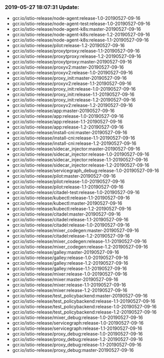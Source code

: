 ### 2019-05-27 18:07:31 Update:

- gcr.io/istio-release/node-agent:release-1.0-20190527-09-16
- gcr.io/istio-release/node-agent-test:release-1.0-20190527-09-16
- gcr.io/istio-release/node-agent-k8s:master-20190527-09-16
- gcr.io/istio-release/node-agent-k8s:release-1.2-20190527-09-16
- gcr.io/istio-release/node-agent-k8s:release-1.1-20190527-09-16
- gcr.io/istio-release/pilot:release-1.2-20190527-09-16
- gcr.io/istio-release/proxytproxy:release-1.1-20190527-09-16
- gcr.io/istio-release/proxytproxy:release-1.2-20190527-09-16
- gcr.io/istio-release/proxytproxy:master-20190527-09-16
- gcr.io/istio-release/proxyv2:master-20190527-09-16
- gcr.io/istio-release/proxyv2:release-1.0-20190527-09-16
- gcr.io/istio-release/proxy_init:master-20190527-09-16
- gcr.io/istio-release/proxyv2:release-1.1-20190527-09-16
- gcr.io/istio-release/proxy_init:release-1.0-20190527-09-16
- gcr.io/istio-release/proxy_init:release-1.1-20190527-09-16
- gcr.io/istio-release/proxy_init:release-1.2-20190527-09-16
- gcr.io/istio-release/proxyv2:release-1.2-20190527-09-16
- gcr.io/istio-release/app:master-20190527-09-16
- gcr.io/istio-release/app:release-1.0-20190527-09-16
- gcr.io/istio-release/app:release-1.1-20190527-09-16
- gcr.io/istio-release/app:release-1.2-20190527-09-16
- gcr.io/istio-release/install-cni:master-20190527-09-16
- gcr.io/istio-release/install-cni:release-1.1-20190527-09-16
- gcr.io/istio-release/install-cni:release-1.2-20190527-09-16
- gcr.io/istio-release/sidecar_injector:master-20190527-09-16
- gcr.io/istio-release/sidecar_injector:release-1.0-20190527-09-16
- gcr.io/istio-release/sidecar_injector:release-1.1-20190527-09-16
- gcr.io/istio-release/sidecar_injector:release-1.2-20190527-09-16
- gcr.io/istio-release/servicegraph_debug:release-1.0-20190527-09-16
- gcr.io/istio-release/pilot:master-20190527-09-16
- gcr.io/istio-release/pilot:release-1.0-20190527-09-16
- gcr.io/istio-release/pilot:release-1.1-20190527-09-16
- gcr.io/istio-release/citadel-test:release-1.0-20190527-09-16
- gcr.io/istio-release/kubectl:release-1.1-20190527-09-16
- gcr.io/istio-release/kubectl:master-20190527-09-16
- gcr.io/istio-release/kubectl:release-1.2-20190527-09-16
- gcr.io/istio-release/citadel:master-20190527-09-16
- gcr.io/istio-release/citadel:release-1.1-20190527-09-16
- gcr.io/istio-release/citadel:release-1.0-20190527-09-16
- gcr.io/istio-release/mixer_codegen:master-20190527-09-16
- gcr.io/istio-release/citadel:release-1.2-20190527-09-16
- gcr.io/istio-release/mixer_codegen:release-1.1-20190527-09-16
- gcr.io/istio-release/mixer_codegen:release-1.2-20190527-09-16
- gcr.io/istio-release/galley:master-20190527-09-16
- gcr.io/istio-release/galley:release-1.0-20190527-09-16
- gcr.io/istio-release/galley:release-1.2-20190527-09-16
- gcr.io/istio-release/galley:release-1.1-20190527-09-16
- gcr.io/istio-release/mixer:release-1.0-20190527-09-16
- gcr.io/istio-release/mixer:master-20190527-09-16
- gcr.io/istio-release/mixer:release-1.1-20190527-09-16
- gcr.io/istio-release/mixer:release-1.2-20190527-09-16
- gcr.io/istio-release/test_policybackend:master-20190527-09-16
- gcr.io/istio-release/test_policybackend:release-1.1-20190527-09-16
- gcr.io/istio-release/test_policybackend:release-1.0-20190527-09-16
- gcr.io/istio-release/test_policybackend:release-1.2-20190527-09-16
- gcr.io/istio-release/mixer_debug:release-1.0-20190527-09-16
- gcr.io/istio-release/servicegraph:release-1.0-20190527-09-16
- gcr.io/istio-release/servicegraph:release-1.1-20190527-09-16
- gcr.io/istio-release/proxy_debug:release-1.0-20190527-09-16
- gcr.io/istio-release/proxy_debug:release-1.2-20190527-09-16
- gcr.io/istio-release/proxy_debug:release-1.1-20190527-09-16
- gcr.io/istio-release/proxy_debug:master-20190527-09-16
